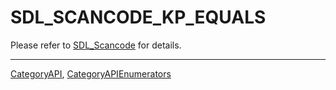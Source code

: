 # SDL_SCANCODE_KP_EQUALS

Please refer to [SDL_Scancode](SDL_Scancode) for details.

----
[CategoryAPI](CategoryAPI), [CategoryAPIEnumerators](CategoryAPIEnumerators)

